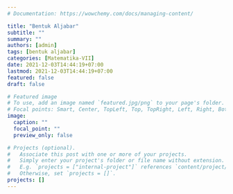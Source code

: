 ```yaml
---
# Documentation: https://wowchemy.com/docs/managing-content/

title: "Bentuk Aljabar"
subtitle: ""
summary: ""
authors: [admin]
tags: [bentuk aljabar]
categories: [Matematika-VII]
date: 2021-12-03T14:44:19+07:00
lastmod: 2021-12-03T14:44:19+07:00
featured: false
draft: false

# Featured image
# To use, add an image named `featured.jpg/png` to your page's folder.
# Focal points: Smart, Center, TopLeft, Top, TopRight, Left, Right, BottomLeft, Bottom, BottomRight.
image:
  caption: ""
  focal_point: ""
  preview_only: false

# Projects (optional).
#   Associate this post with one or more of your projects.
#   Simply enter your project's folder or file name without extension.
#   E.g. `projects = ["internal-project"]` references `content/project/deep-learning/index.md`.
#   Otherwise, set `projects = []`.
projects: []
---
```


